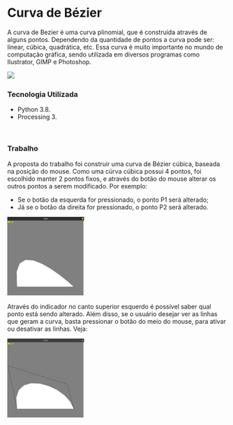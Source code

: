 # Curva de Bézier

A curva de Bezier é uma curva plinomial, que é construida através de alguns pontos. Dependendo da quantidade de pontos a curva pode ser: linear, cúbica,  quadrática, etc. Essa curva é muito importante no mundo de computação gráfica, sendo utilizada em diversos programas como Ilustrator, GIMP e Photoshop.

 <img src="https://upload.wikimedia.org/wikipedia/commons/thumb/d/db/B%C3%A9zier_3_big.gif/240px-B%C3%A9zier_3_big.gif"/>

 <br/>

### Tecnologia Utilizada
- Python 3.8.
- Processing 3.

<br/>

### Trabalho
A proposta do trabalho foi construir uma curva de Bézier cúbica, baseada na posição do mouse. Como uma cúrva cúbica possui 4 pontos, foi escolhido manter 2 pontos fixos, e através do botão do mouse alterar os outros pontos a serem modificado. Por exemplo:


- Se o botão da esquerda for pressionado, o ponto P1 será alterado;
- Já se o botão da direita for pressionado, o ponto P2 será alterado.

<img src="https://github.com/LucasSargeir/Computacao-Grafica-CEFET/blob/main/imagens/bezier_01.png" width="35%" height="35%"/>

Através do indicador no canto superior esquerdo é possível saber qual ponto está sendo alterado. Além disso, se o usuário desejar ver as linhas que geram a curva, basta pressionar o botão do meio do mouse, para ativar ou desativar as linhas. Veja:

<img src="https://github.com/LucasSargeir/Computacao-Grafica-CEFET/blob/main/imagens/bezier_02.png" width="35%" height="35%"/>

